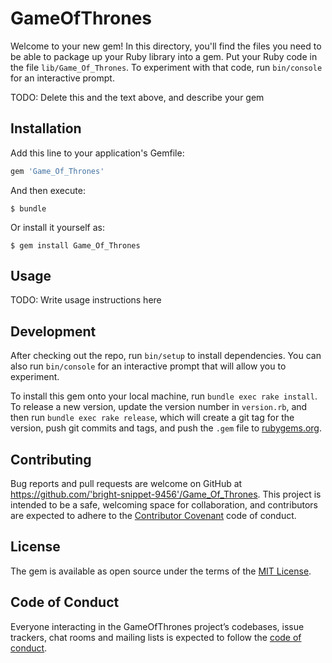 # GameOfThrones

Welcome to your new gem! In this directory, you'll find the files you need to be able to package up your Ruby library into a gem. Put your Ruby code in the file `lib/Game_Of_Thrones`. To experiment with that code, run `bin/console` for an interactive prompt.

TODO: Delete this and the text above, and describe your gem

## Installation

Add this line to your application's Gemfile:

```ruby
gem 'Game_Of_Thrones'
```

And then execute:

    $ bundle

Or install it yourself as:

    $ gem install Game_Of_Thrones

## Usage

TODO: Write usage instructions here

## Development

After checking out the repo, run `bin/setup` to install dependencies. You can also run `bin/console` for an interactive prompt that will allow you to experiment.

To install this gem onto your local machine, run `bundle exec rake install`. To release a new version, update the version number in `version.rb`, and then run `bundle exec rake release`, which will create a git tag for the version, push git commits and tags, and push the `.gem` file to [rubygems.org](https://rubygems.org).

## Contributing

Bug reports and pull requests are welcome on GitHub at https://github.com/'bright-snippet-9456'/Game_Of_Thrones. This project is intended to be a safe, welcoming space for collaboration, and contributors are expected to adhere to the [Contributor Covenant](http://contributor-covenant.org) code of conduct.

## License

The gem is available as open source under the terms of the [MIT License](https://opensource.org/licenses/MIT).

## Code of Conduct

Everyone interacting in the GameOfThrones project’s codebases, issue trackers, chat rooms and mailing lists is expected to follow the [code of conduct](https://github.com/'bright-snippet-9456'/Game_Of_Thrones/blob/master/CODE_OF_CONDUCT.md).
